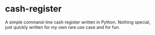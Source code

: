 # cash-register

A simple command-line cash register written in Python. Nothing special, just quickly written for my own rare use case and for fun.
